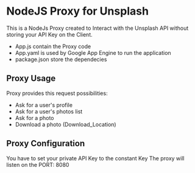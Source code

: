 # NodeJS Proxy for Unsplash

This is a NodeJs Proxy created to Interact with the Unsplash API without storing your API Key on the Client.

* App.js  contain the Proxy code
* App.yaml is used by Google App Engine to run the application
* package.json store the dependecies


## Proxy Usage
 Proxy provides this request possibilities:
 * Ask for a user's profile
 * Ask for a user's photos list
 * Ask for a photo
 * Download a photo (Download_Location)
 
## Proxy Configuration
You have to set your private API Key to the constant Key
The proxy will listen on the PORT: 8080



